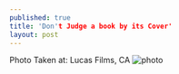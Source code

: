 ```yaml
---
published: true
title: 'Don't Judge a book by its Cover'
layout: post
---
```

Photo Taken at: Lucas Films, CA
![photo](http://res.cloudinary.com/dijs-design/image/upload/v1449353360/DontJudgeABook_fn6dmp.jpg)